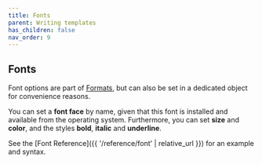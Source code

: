 ```yaml
---
title: Fonts
parent: Writing templates
has_children: false
nav_order: 9
---
```


## Fonts

Font options are part of [Formats](/writing-templates/formats), but can also be set in a dedicated object for convenience reasons.

You can set a **font face** by name, given that this font is installed and available from the operating system.
Furthermore, you can set **size** and **color**, and the styles **bold**, **italic** and **underline**.

See the [Font Reference]({{ '/reference/font' | relative_url }}) for an example and syntax.

